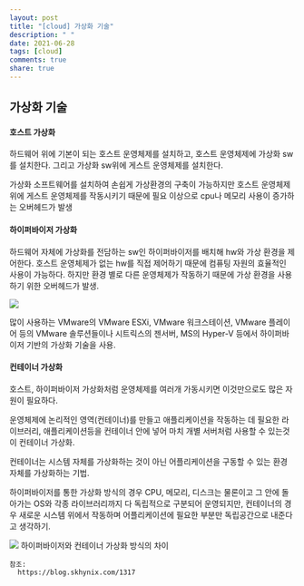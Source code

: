 ```yaml
---
layout: post
title: "[cloud] 가상화 기술"
description: " "
date: 2021-06-28
tags: [cloud]
comments: true
share: true
---
```


## 가상화 기술

#### 호스트 가상화

하드웨어 위에 기본이 되는 호스트 운영체제를 설치하고, 호스트 운영체제에 가상화 sw를 설치한다. 그리고 가상화 sw위에 게스트 운영체제를 설치한다.

가상화 소프트웨어를 설치하여 손쉽게 가상환경의 구축이 가능하지만 호스트 운영체제 위에 게스트 운영체제를 작동시키기 때문에 필요 이상으로 cpu나 메모리 사용이 증가하는 오버헤드가 발생

#### 하이퍼바이저 가상화

하드웨어 자체에 가상화를 전담하는 sw인 하이퍼바이저를 배치해 hw와 가상 환경을 제어한다. 호스트 운영체제가 없는 hw를 직접 제어하기 때문에 컴퓨팅 자원의 효율적인 사용이 가능하다. 하지만 환경 별로 다른 운영체제가 작동하기 때문에 가상 환경을 사용하기 위한 오버헤드가 발생.

<img src="https://t1.daumcdn.net/cfile/tistory/252A434455A8D1BC23"/>

많이 사용하는 VMware의 VMware ESXi, VMware 워크스테이션, VMware 플레이어 등의 VMware 솔루션들이나 시트릭스의 젠서버, MS의 Hyper-V 등에서 하이퍼바이저 기반의 가상화 기술을 사용.

#### 컨테이너 가상화

호스트, 하이퍼바이저 가상화처럼 운영체제를 여러개 가동시키면 이것만으로도 많은 자원이 필요하다.

운영체제에 논리적인 영역(컨테이너)를 만들고 애플리케이션을 작동하는 데 필요한 라이브러리, 애플리케이션등을 컨테이너 안에 넣어 마치 개별 서버처럼 사용할 수 있는것이 컨테이너 가상화.

컨테이너는 시스템 자체를 가상화하는 것이 아닌 어플리케이션을 구동할 수 있는 환경 자체를 가상화하는 기법.

하이퍼바이저를 통한 가상화 방식의 경우 CPU, 메모리, 디스크는 물론이고 그 안에 돌아가는 OS와 각종 라이브러리까지 다 독립적으로 구분되어 운영되지만, 컨테이너의 경우 새로운 시스템 위에서 작동하며 어플리케이션에 필요한 부분만 독립공간으로 내준다고 생각하기.

<img src="https://t1.daumcdn.net/cfile/tistory/254E334455A8D2210C"/>
하이퍼바이저와 컨테이너 가상화 방식의 차이

    참조:
      https://blog.skhynix.com/1317
